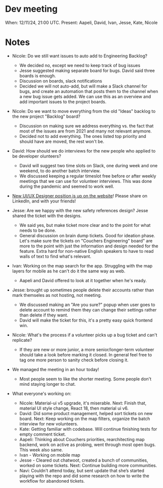 # Dev meeting

When: 12/11/24, 21:00 UTC.
Present: Aapeli, David, Ivan, Jesse, Kate, Nicole

# Notes

* Nicole: Do we still want issues to auto add to Engineering Backlog?
    - We decided no, except we need to keep track of bug issues
    - Jesse suggested making separate board for bugs. David said three boards is enough.
    - Discussion on boards, slack notifications
    - Decided we will not auto-add, but will make a Slack channel for bugs, and create an automation that posts them to the channel when a new bug issue gets added. We can use this as an overview and add important issues to the project boards.
* Nicole: Do we want to move everything from the old "Ideas" backlog to the new project "Backlog" board?
    - Discussion on making sure we address everything vs. the fact that most of the issues are from 2021 and many not relevant anymore.
    - Decided not to add everything. The ones listed top priority and should have are moved, the rest won't be. 
* David: How should we do interviews for the new people who applied to be developer olunteers?
    - David will suggest two time slots on Slack, one during week and one weekend, to do another batch interview.
    - We discussed keeping a regular timeslot free before or after weekly meetings that we can use for volunteer interviews. This was done during the pandemic and seemed to work well.
* [New UI/UX Designer position is up on the website](https://couchers.org/volunteer/ui-ux-designer)! Please share on LinkedIn, and with your friends!
* Jesse: Are we happy with the new safety references design? Jesse shared the ticket with the designs.
    - We said yes, but make ticket more clear and to the point for what needs to be done.
    - General discussion on brain dump tickets. Good for ideation phase. Let's make sure the tickets on "Couchers Engineering" board" are more to the point with just the information and design needed for the feature. Extra hard for non-native English speakers to have to read walls of text to find what's relevant.
* Ivan: Working on the map search for the app. Struggling with the map layers for mobile as he can't do it the same way as web. 
    - Aapeli and David offered to look at it together when he's ready.
* Jesse: brought up sometimes people delete their accounts rather than mark themseles as not hosting, not meeting.
    - We discussed making an "Are you sure?" popup when user goes to delete account to remind them they can change their settings rather than delete if they want.
    - David will make the ticket for this, it's a pretty easy quick frontend win.
* Nicole: What's the process if a volunteer picks up a bug ticket and can't replicate?
    - If they are new or more junior, a more senior/longer-term volunteer should take a look before marking it closed. In general feel free to tag one more person to sanity check before closing it.
* We managed the meeting in an hour today!
    - Most people seem to like the shorter meeting. Some people don't mind staying longer to chat.

* What everyone's working on:
    - Nicole: Material-ui v5 upgrade, it's miserable. Next: Finish that, material UI style change, React 18, then material ui v6.
    - David: Did some product management, helped sort tickets on new board. Next: Keep working on the map filters, organize the batch interview for new volunteers.
    - Kate: Getting familiar with codebase. Will continue finishing tests for empty comment ticket.
    - Aapeli: Thinking about Couchers priorities, rearchitecting map backend, work on active as probing, went through most open bugs. This week also same.
    - Ivan - Working on mobile map
    - Jesse - Cleared out chatwoot, created a bunch of communities, worked on some tickets. Next: Continue building more communities.
    - Navi: Couldn't attend today, but sent update that she’s started playing with the repo and did some research on how to write the workflow for abandoned tickets.


